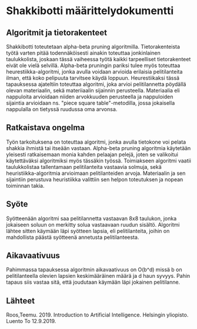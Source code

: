 # Shakkibotti määrittelydokumentti

## Algoritmit ja tietorakenteet

Shakkibotti toteutetaan alpha-beta pruning algoritmilla. Tietorakenteista työtä varten pitää todennäköisesti ainakin toteuttaa jonkinlainen taulukkolista, joskaan tässä vaiheessa työtä kaikki tarpeelliset tietorakenteet eivät ole vielä selvillä. Alpha-beta pruningin pariksi tulee myös toteuttaa heurestiikka-algoritmi, jonka avulla voidaan arvioida erilaisia pelitilanteita ilman, että koko pelipuuta tarvitsee käydä loppuun. Heurestiikaksi tässä tapauksessa ajateltiin toteuttaa algoritmi, joka arvioi pelitilannetta pöydällä olevan materiaalin, sekä materiiaalin sijainnin perusteella. Materiaalia eli nappuloita arvioidaan niiden arvokkuuden perusteella ja nappuloiden sijaintia arvioidaan ns. "piece square table"-metodilla, jossa jokaisella nappulalla on tietyssä ruudussa oma arvonsa.

## Ratkaistava ongelma

Työn tarkoituksena on toteuttaa algoritmi, jonka avulla tietokone voi pelata shakkia ihmistä tai itseään vastaan. Alpha-beta pruning algoritmia käytetään yleisesti ratkaisemaan monia kahden pelaajan pelejä, joten se valikoitui käytettäväksi algoritmiksi myös tässäkin työssä. Toimiakseen algoritmi vaatii taulukkolistaa tallentamaan pelitilanteita vastaavia solmuja, sekä heuristiikka-algoritmia arvioimaan pelitilanteiden arvoja. Materiaalin ja sen sijaintiin perustuva heuristiikka valittiin sen helpon toteutuksen ja nopean toiminnan takia.

## Syöte

Syötteenään algoritmi saa pelitilannetta vastaavan 8x8 taulukon, jonka jokaiseen soluun on merkitty solua vastaavaan ruudun sisältö. Algoritmi lähtee sitten käymään läpi syötteen lapsia, eli pelitilanteita, joihin on mahdollista päästä syötteenä annetusta pelitilanteesta.

## Aikavaativuus

Pahimmassa tapauksessa algoritmin aikavaativuus on O(b^d) missä b on pelitilanteella olevien lapsien keskimääräinen määrä ja d haun syvyys. Pahin tapaus siis vastaa sitä, että joudutaan käymään läpi jokainen pelitilanne.

## Lähteet

Roos,Teemu. 2019. Introduction to Artificial Intelligence. Helsingin yliopisto. Luento To 12.9.2019.






